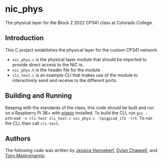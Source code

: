 # nic_phys
The physical layer for the Block 2 2022 CP341 class at Colorado College.

## Introduction
This C project establishes the physical layer for the custom CP341 network.
- `nic_phys.c` is the physical layer module that should be imported to provide direct access to the NIC io.
- `nic_phys.h` is the header file for the module
- `cli_test.c` is an example CLI that makes use of the module to interactively send and receive to the different ports.

## Building and Running
Keeping with the standards of the class, this code should be built and run on a Raspberry Pi 3B+ with [pigpio](https://abyz.me.uk/rpi/pigpio/index.html) installed. 
To build the CLI, run `gcc -pthread -o cli-test cli_test.c nic_phys.c -lpigpiod_if2 -lrt`.
To run the CLI, then call `cli-test`.

## Authors
The following code was written by [Jessica Hannebert](https://github.com/Jessicat-H), [Dylan Chappell](https://github.com/dylanchapell), and [Tony Mastromarino](https://github.com/tonydoesathing).
